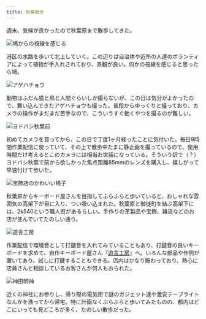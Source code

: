```yaml
---
title: 秋葉散歩
---
```

週末、気候が良かったので秋葉原まで散歩してきた。

![](https://lh6.googleusercontent.com/9up7ZMbgOzcCoYF40d66HCdyFRPaVcH5ay58dYb4dA-Xq22xLvs0FZ_uQ6CA4_SNJinivNP8ZKxgl6t-___JFqxaRmxjBl0BM-uYNqK5507POAVUBu1A4eHq0lXzvCMt6eWw1cw7uCc7_suUT3n15BAMuylf4gWbVtxXrsAeGn3hMfLA7YIbOxbyU3F3oA "鳩からの視線を感じる")

港区の水路を歩いて北上していく。この辺りは自治体や近所の人達のボランティアによって植物が手入れされており、景観が良い。何かの視線を感じると思ったら鳩。

![](https://lh6.googleusercontent.com/aKZBNt88MffhDLn5huwdkSe54cBK8-l8c0uuVzK6TltwpNCVwrl9054UGXpYCPoydjTPi0yzaJzj_1KYk8UoJIz-mgfcPqswAwBbq6nr9I8eTntajoScu9PQMAjOMIWJVAEOPJBLx1hVKo6MxHFYf9COvsmzKeKcETiNNuyORYLEP3_djzcHwQpdDwL3iw "アゲハチョウ")

動物はふだん猫と鳥と人間ぐらいしか撮らないが、この日は気分がよかったので、舞い込んできたアゲハチョウも撮った。普段からゆっくりと撮っており、カメラの操作がまだまだ苦手なので、こういうすぐ動くやつを撮るのが難しい。

![](https://lh5.googleusercontent.com/SslbPMDofmbx4jXwdoTAiaK-VmrafoMGSIPkhZ7nubKmxcA4AjQ0yMFelyNiQsKdU-ibrx-8Eynehuxncujsu0_Avc2KY0ehlPlzDzgUE0TY4vwTqNeZIrvn3yrqLeFMPxGhXcXkM3zQ54Ri8pN4yA0KCcz3fMc0MhAOAMZDRihWzQfDu_cDtNWZWzT_ow "ヨドバシ秋葉前")

初めてカメラを買ってから、この日で丁度1ヶ月経ったことに気付いた。毎日9時間作業配信に使っていて、その上で散歩中たまに静止画を撮っているので、使用時間だけ考えるとこのカメラには相当お世話になっている。そういう訳で（？）ヨドバシ秋葉で前から欲しかった焦点距離85mmのレンズを購入し、嬉しがって早速付けて歩いた。

![](https://lh3.googleusercontent.com/FzDL-nRTPGf6Vgj2Dort2FFZNfM8d2tGD4cIUjHwKiZawbkc7sOeEGvJnOZOdVshXoC-NVy7mPZUYy_vpL_iS75QeyCbXFJWtksLLJuw3ZiyaCaYA4Emo63LEO5sZo8nu1upWYfDojhFyF3-TDScvDausUplMYu02-4Rm3fKvbtu--IQlQXKC8fYbuXNFg "宝飾店のかわいい椅子")

秋葉原からキーボード屋さんを目指してふらふらと歩いていると、おしゃれな雰囲気の高架下が目に入り、つい吸い込まれた。秋葉原と御徒町を結ぶ高架下には、2k540という職人街があるらしい。手作りの革製品や宝飾、雑貨などのお店が並んでいてたのしい通り。

![](https://lh5.googleusercontent.com/R7MWlQCDOaooUimqcvITBkDE3ttFZiJWqCL0-LfcdWJGT-l2VTLGcjHmT6Q03CXBucvggXisKx92tkZMLJBCzrGlWqxdUkcwGV6SuTylHHft0q4AznAGJC7s-KgLi2LSdkJM6mmgO7wZSDCBEIuuMb_6jZcfB7gp8BB-8tQ8omWu1VVbImNODTz4aCdxMg "遊舎工房")

作業配信で環境音として打鍵音を入れてみていることもあり、打鍵音の良いキーボードを求めて、自作キーボード屋さん『[遊舎工房](https://yushakobo.jp/)』へ。いろんな部品や作例が置いてあり、試しに打鍵することもできる。店内はかなり賑わっており、熱心に店員さんと相談しているお客さんが何人もおられた。

![](https://lh6.googleusercontent.com/apPwWZ6-T_HqvYDU_I2xZaOL04gsckp92GGZCGaHqmSwr9Lm_Wg87rBSArYMQFOTjqL2NpEN_IWI_rGdv-YtTzg6SEiSjstaRjA4tXhb9xLaiGEIGonnxn97Q0EDMrEieljJj9RntsmR9rc7ruMwvGapSFRtZ3x5XKoMEik5qeYhUYsniNkm1f3kX6S3iw "神田明神")

近くの神社にお参りし、帰り際の電気街で謎のガジェット達や激安テープライトなんかを漁ってから帰宅。特に計画なくぶらぶらと歩いてみたものの、都内はどこにいっても見どころが多く、たのしい散歩だった。
